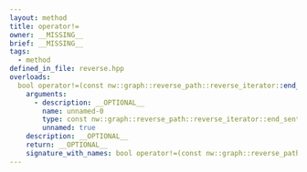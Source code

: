 ```yaml
---
layout: method
title: operator!=
owner: __MISSING__
brief: __MISSING__
tags:
  - method
defined_in_file: reverse.hpp
overloads:
  bool operator!=(const nw::graph::reverse_path::reverse_iterator::end_sentinel_type &) const:
    arguments:
      - description: __OPTIONAL__
        name: unnamed-0
        type: const nw::graph::reverse_path::reverse_iterator::end_sentinel_type &
        unnamed: true
    description: __OPTIONAL__
    return: __OPTIONAL__
    signature_with_names: bool operator!=(const nw::graph::reverse_path::reverse_iterator::end_sentinel_type &) const
---
```

